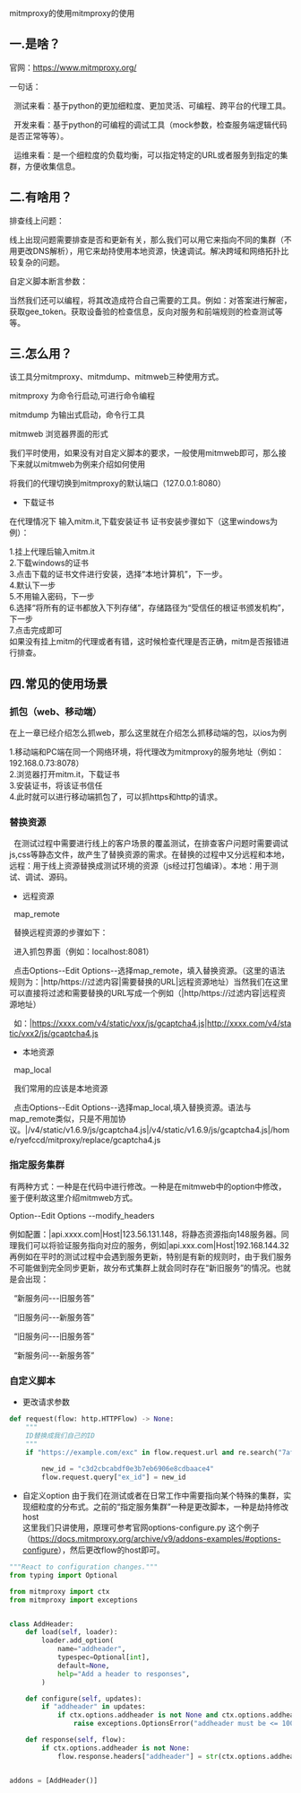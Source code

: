 mitmproxy的使用mitmproxy的使用
## 一.是啥？

官网：<https://www.mitmproxy.org/>

一句话：

  测试来看：基于python的更加细粒度、更加灵活、可编程、跨平台的代理工具。

  开发来看：基于python的可编程的调试工具（mock参数，检查服务端逻辑代码是否正常等等）。

  运维来看：是一个细粒度的负载均衡，可以指定特定的URL或者服务到指定的集群，方便收集信息。

## 二.有啥用？

排查线上问题：

线上出现问题需要排查是否和更新有关，那么我们可以用它来指向不同的集群（不用更改DNS解析），用它来劫持使用本地资源，快速调试。解决跨域和网络拓扑比较复杂的问题。

自定义脚本断言参数：

当然我们还可以编程，将其改造成符合自己需要的工具。例如：对答案进行解密，获取gee\_token。获取设备验的检查信息，反向对服务和前端规则的检查测试等等。

## 三.怎么用？

该工具分mitmproxy、mitmdump、mitmweb三种使用方式。

mitmproxy 为命令行启动,可进行命令编程

mitmdump 为输出式启动，命令行工具

mitmweb 浏览器界面的形式

我们平时使用，如果没有对自定义脚本的要求，一般使用mitmweb即可，那么接下来就以mitmweb为例来介绍如何使用

将我们的代理切换到mitmproxy的默认端口（127.0.0.1:8080）
*   下载证书

在代理情况下 输入mitm.it,下载安装证书
证书安装步骤如下（这里windows为例）：

1.挂上代理后输入mitm.it  
2.下载windows的证书  
3.点击下载的证书文件进行安装，选择“本地计算机”，下一步。  
4.默认下一步  
5.不用输入密码，下一步  
6.选择“将所有的证书都放入下列存储”，存储路径为“受信任的根证书颁发机构”，下一步  
7.点击完成即可  
如果没有挂上mitm的代理或者有错，这时候检查代理是否正确，mitm是否报错进行排查。
## 四.常见的使用场景

### 抓包（web、移动端）

在上一章已经介绍怎么抓web，那么这里就在介绍怎么抓移动端的包，以ios为例

1.移动端和PC端在同一个网络环境，将代理改为mitmproxy的服务地址（例如：192.168.0.73:8078）  
2.浏览器打开mitm.it，下载证书  
3.安装证书，将该证书信任  
4.此时就可以进行移动端抓包了，可以抓https和http的请求。  
### 替换资源

  在测试过程中需要进行线上的客户场景的覆盖测试，在排查客户问题时需要调试js,css等静态文件，故产生了替换资源的需求。在替换的过程中又分远程和本地，远程：用于线上资源替换成测试环境的资源（js经过打包编译）。本地：用于测试、调试、源码。

*   远程资源

  map\_remote

  替换远程资源的步骤如下：

  进入抓包界面（例如：localhost:8081）

  点击Options--Edit Options--选择map\_remote，填入替换资源。（这里的语法规则为：|http/https\://过滤内容|需要替换的URL|远程资源地址）当然我们在这里可以直接将过滤和需要替换的URL写成一个例如（|http/https\://过滤内容|远程资源地址）

  如：|<https://xxxx.com/v4/static/vxx/js/gcaptcha4.js>|<http://xxxx.com/v4/static/vxx2/js/gcaptcha4.js>

*   本地资源

  map\_local

  我们常用的应该是本地资源

  点击Options--Edit Options--选择map\_local,填入替换资源。语法与map\_remote类似，只是不用加协议。|/v4/static/v1.6.9/js/gcaptcha4.js|/v4/static/v1.6.9/js/gcaptcha4.js|/home/ryefccd/mitproxy/replace/gcaptcha4.js
### 指定服务集群

有两种方式：一种是在代码中进行修改。一种是在mitmweb中的option中修改，鉴于便利故这里介绍mitmweb方式。

Option--Edit Options --modify\_headers

例如配置：|api.xxxx.com|Host|123.56.131.148，将静态资源指向148服务器。同理我们可以将验证服务指向对应的服务，例如|api.xxx.com|Host|192.168.144.32
再例如在平时的测试过程中会遇到服务更新，特别是有新的规则时，由于我们服务不可能做到完全同步更新，故分布式集群上就会同时存在“新旧服务”的情况。也就是会出现：

  “新服务问---旧服务答”

  “旧服务问---新服务答”

  “旧服务问---旧服务答”

  “新服务问---新服务答”

### 自定义脚本
* 更改请求参数
```python
def request(flow: http.HTTPFlow) -> None:
    """
    ID替换成我们自己的ID 
    """
    if "https://example.com/exc" in flow.request.url and re.search("7aff034c32dd2092ef63d12b86a95aeb",
                                                                              flow.request.url):
        new_id = "c3d2cbcabdf0e3b7eb6906e8cdbaace4"
        flow.request.query["ex_id"] = new_id
```

 * 自定义option
 由于我们在测试或者在日常工作中需要指向某个特殊的集群，实现细粒度的分布式。之前的“指定服务集群”一种是更改脚本，一种是劫持修改host   
 这里我们只讲使用，原理可参考官网options-configure.py 这个例子（<https://docs.mitmproxy.org/archive/v9/addons-examples/#options-configure>），然后更改flow的host即可。
```python 
"""React to configuration changes."""
from typing import Optional

from mitmproxy import ctx
from mitmproxy import exceptions


class AddHeader:
    def load(self, loader):
        loader.add_option(
            name="addheader",
            typespec=Optional[int],
            default=None,
            help="Add a header to responses",
        )

    def configure(self, updates):
        if "addheader" in updates:
            if ctx.options.addheader is not None and ctx.options.addheader > 100:
                raise exceptions.OptionsError("addheader must be <= 100")

    def response(self, flow):
        if ctx.options.addheader is not None:
            flow.response.headers["addheader"] = str(ctx.options.addheader)


addons = [AddHeader()]

```